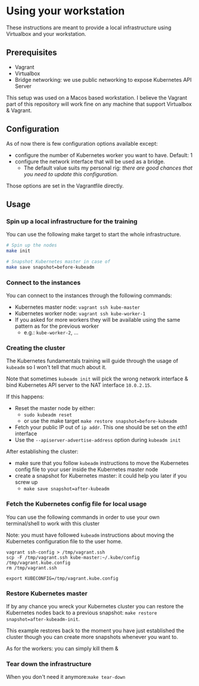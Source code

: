 # Using your workstation

These instructions are meant to provide a local infrastructure using Virtualbox and your workstation.

## Prerequisites

* Vagrant
* Virtualbox
* Bridge networking: we use public networking to expose Kubernetes API Server

This setup was used on a Macos based workstation.
I believe the Vagrant part of this repository will work fine on any machine that support Virtualbox & Vagrant.

## Configuration

As of now there is few configuration options available except:
* configure the number of Kubernetes worker you want to have. Default: 1
* configure the network interface that will be used as a bridge.
    * The default value suits my personal rig: *there are good chances that you need to update this configuration.*

Those options are set in the Vagrantfile directly.

## Usage

### Spin up a local infrastructure for the training

You can use the following make target to start the whole infrastructure.

```bash
# Spin up the nodes
make init

# Snapshot Kubernetes master in case of
make save snapshot=before-kubeadm
```

### Connect to the instances

You can connect to the instances through the following commands:

* Kubernetes master node: `vagrant ssh kube-master`
* Kubernetes worker node: `vagrant ssh kube-worker-1`
* If you asked for more workers they will be available using the same pattern as for the previous worker
    * e.g.: `kube-worker-2`, ...

### Creating the cluster

The Kubernetes fundamentals training will guide through the usage of `kubeadm` so I won't tell that much about it.

Note that sometimes `kubeadm init` will pick the wrong network interface & bind Kubernetes API server to the NAT
interface `10.0.2.15`.

If this happens:
* Reset the master node by either:
  * `sudo kubeadm reset`
  * or use the make target `make restore snapshot=before-kubeadm`
* Fetch your public IP out of `ip addr`. This one should be set on the *eth1* interface
* Use the `--apiserver-advertise-address` option during `kubeadm init`

After establishing the cluster:
* make sure that you follow `kubeadm` instructions to move the Kubernetes config
  file to your user inside the Kubernetes master node
* create a snapshot for Kubernetes master: it could help you later if you screw up
  * `make save snapshot=after-kubeadm`

### Fetch the Kubernetes config file for local usage

You can use the following commands in order to use your own terminal/shell to work with this cluster

Note: you must have followed `kubeadm` instructions about moving the Kubernetes configuration file to the user home.

```
vagrant ssh-config > /tmp/vagrant.ssh
scp -F /tmp/vagrant.ssh kube-master:~/.kube/config /tmp/vagrant.kube.config
rm /tmp/vagrant.ssh

export KUBECONFIG=/tmp/vagrant.kube.config
```

### Restore Kubernetes master

If by any chance you wreck your Kubernetes cluster you can restore the Kubernetes nodes back to a previous snapshot: `make restore snapshot=after-kubeadm-init`.

 This example restores back to the moment you have just established the cluster though you can create more snapshots whenever you want to.
 
As for the workers: you can simply kill them &

### Tear down the infrastructure

When you don't need it anymore:`make tear-down`
